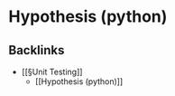 # Hypothesis (python)

## Backlinks
* [[§Unit Testing]]
	* [[Hypothesis (python)]]

<!-- {BearID:DE784154-2454-4B72-998B-7DEE59C81E1A-45618-000001CD864AAB05} -->
